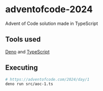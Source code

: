 # adventofcode-2024
Advent of Code solution made in TypeScript

## Tools used
[Deno](https://deno.com/) and [TypeScript](https://www.typescriptlang.org/)
## Executing
```bash
# https://adventofcode.com/2024/day/1
deno run src/aoc-1.ts
```


